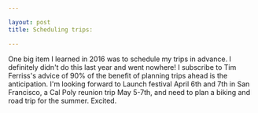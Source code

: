 ```yaml
---

layout: post
title: Scheduling trips:

---
```

One big item I learned in 2016 was to schedule my trips in advance. I definitely didn't do this last year and went nowhere!  I subscribe to Tim Ferriss's advice of 90% of the benefit of planning trips ahead is the anticipation.  I'm looking forward to Launch festival April 6th and 7th in San Francisco, a Cal Poly reunion trip May 5-7th, and need to plan a biking and road trip for the summer.  Excited. 

